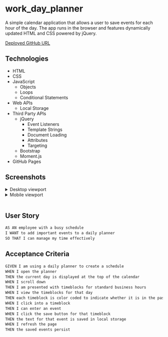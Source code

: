 # work_day_planner

A simple calendar application that allows a user to save events for each hour of the day. The app runs in the browser and features dynamically updated HTML and CSS powered by jQuery.

[Deployed GitHub URL]()

## Technologies

- HTML
- CSS
- JavaScript
  - Objects
  - Loops
  - Conditional Statements
- Web APIs
  - Local Storage
- Third Party APIs
  - jQuery
    - Event Listeners
    - Template Strings
    - Document Loading
    - Attributes
    - Targeting
  - Bootstrap
  - Moment.js
- GitHub Pages

## Screenshots

<details>
<summary>Desktop viewport</summary>

![desktop-viewport](./assets/screenshots/planner_desktop.png)

</details>

<details>
<summary>Mobile viewport</summary>

![mobile-viewport](./assets/screenshots/planner_mobile.png)

</details>
</br>

## User Story

```md
AS AN employee with a busy schedule
I WANT to add important events to a daily planner
SO THAT I can manage my time effectively
```

## Acceptance Criteria

```md
GIVEN I am using a daily planner to create a schedule
WHEN I open the planner
THEN the current day is displayed at the top of the calendar
WHEN I scroll down
THEN I am presented with timeblocks for standard business hours
WHEN I view the timeblocks for that day
THEN each timeblock is color coded to indicate whether it is in the past, present, or future
WHEN I click into a timeblock
THEN I can enter an event
WHEN I click the save button for that timeblock
THEN the text for that event is saved in local storage
WHEN I refresh the page
THEN the saved events persist
```
